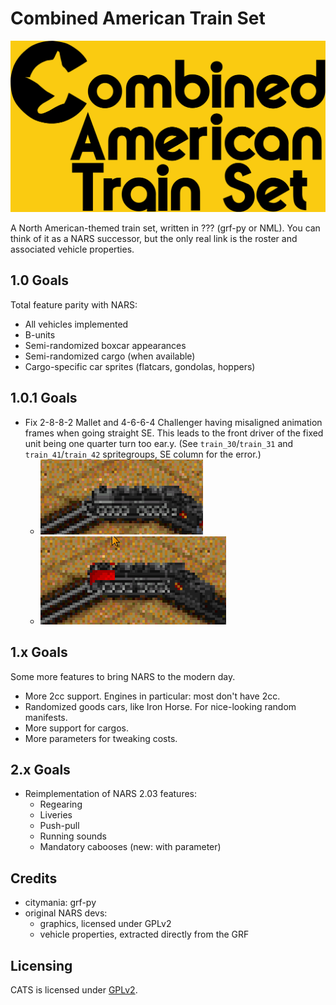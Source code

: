 # Combined American Train Set

![KITTY CAT](./logo.png)

A North American-themed train set, written in ??? (grf-py or NML).
You can think of it as a NARS successor, but the only real link is the roster and associated vehicle properties.

## 1.0 Goals

Total feature parity with NARS:

- All vehicles implemented
- B-units
- Semi-randomized boxcar appearances
- Semi-randomized cargo (when available)
- Cargo-specific car sprites (flatcars, gondolas, hoppers)

## 1.0.1 Goals

- Fix 2-8-8-2 Mallet and 4-6-6-4 Challenger having misaligned animation frames when going straight SE. This leads to the front driver of the fixed unit being one quarter turn too ear.y. (See `train_30`/`train_31` and `train_41`/`train_42` spritegroups, SE column for the error.)
  - ![mallet-bug](./doc/mallet-bug.png)
  - ![challenger-bug](./doc/challenger-bug.png)

## 1.x Goals

Some more features to bring NARS to the modern day.

- More 2cc support. Engines in particular: most don't have 2cc.
- Randomized goods cars, like Iron Horse. For nice-looking random manifests.
- More support for cargos.
- More parameters for tweaking costs.

## 2.x Goals

- Reimplementation of NARS 2.03 features:
  - Regearing
  - Liveries
  - Push-pull
  - Running sounds
  - Mandatory cabooses (new: with parameter)

## Credits

- citymania: grf-py
- original NARS devs:
  - graphics, licensed under GPLv2
  - vehicle properties, extracted directly from the GRF

## Licensing

CATS is licensed under [GPLv2](./LICENSE).